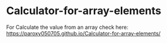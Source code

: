 # Calculator-for-array-elements

For Calculate the value from an array check here: https://paroxy050705.github.io/Calculator-for-array-elements/
